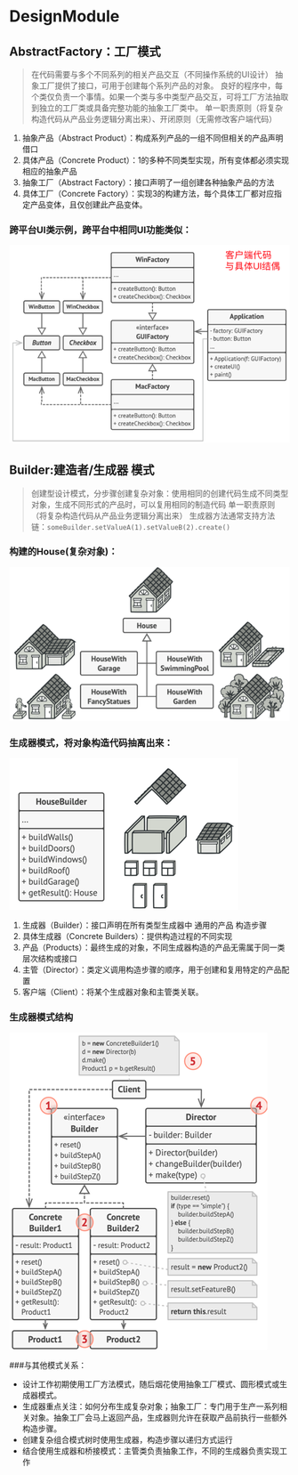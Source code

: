 # DesignModule

## AbstractFactory：工厂模式
> 在代码需要与多个不同系列的相关产品交互（不同操作系统的UI设计） 抽象工厂提供了接口，可用于创建每个系列产品的对象。
> 良好的程序中，每个类仅负责一个事情。如果一个类与多中类型产品交互，可将工厂方法抽取到独立的工厂类或具备完整功能的抽象工厂类中。
> 单一职责原则（将复杂构造代码从产品业务逻辑分离出来）、开闭原则（无需修改客户端代码）
1. 抽象产品（Abstract Product）：构成系列产品的一组不同但相关的产品声明借口
2. 具体产品（Concrete Product）：1的多种不同类型实现，所有变体都必须实现相应的抽象产品
3. 抽象工厂（Abstract Factory）：接口声明了一组创建各种抽象产品的方法
4. 具体工厂（Concrete Factory）：实现3的构建方法，每个具体工厂都对应指定产品变体，且仅创建此产品变体。
### 跨平台UI类示例，跨平台中相同UI功能类似：
![img.png](./images/abstract.png)

## Builder:建造者/生成器 模式
> 创建型设计模式，分步骤创建复杂对象：使用相同的创建代码生成不同类型对象，生成不同形式的产品时，可以复用相同的制造代码
> 单一职责原则（将复杂构造代码从产品业务逻辑分离出来）
> 生成器方法通常支持方法链：`someBuilder.setValueA(1).setValueB(2).create()`
### 构建的House(复杂对象)：
![img.png](./images/builder_1.png)
### 生成器模式，将对象构造代码抽离出来：
![img.png](./images/builder_2.png)
1. 生成器（Builder）：接口声明在所有类型生成器中 通用的产品 构造步骤
2. 具体生成器（Concrete Builders）：提供构造过程的不同实现
3. 产品（Products）：最终生成的对象，不同生成器构造的产品无需属于同一类层次结构或接口
4. 主管（Director）：类定义调用构造步骤的顺序，用于创建和复用特定的产品配置
5. 客户端（Client）：将某个生成器对象和主管类关联。
### 生成器模式结构
![img.png](./images/builder.png)

###与其他模式关系：
- 设计工作初期使用工厂方法模式，随后烟花使用抽象工厂模式、圆形模式或生成器模式。
- 生成器重点关注：如何分布生成复杂对象；抽象工厂：专门用于生产一系列相关对象。抽象工厂会马上返回产品，生成器则允许在获取产品前执行一些额外构造步骤。
- 创建复杂组合模式树时使用生成器，构造步骤以递归方式运行
- 结合使用生成器和桥接模式：主管类负责抽象工作，不同的生成器负责实现工作